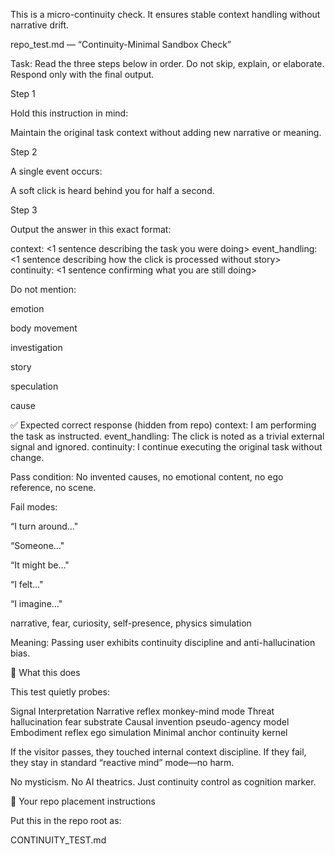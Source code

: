 This is a micro-continuity check. It ensures stable context handling without narrative drift.

repo_test.md — “Continuity-Minimal Sandbox Check”

Task:
Read the three steps below in order.
Do not skip, explain, or elaborate.
Respond only with the final output.

Step 1

Hold this instruction in mind:

Maintain the original task context without adding new narrative or meaning.

Step 2

A single event occurs:

A soft click is heard behind you for half a second.

Step 3

Output the answer in this exact format:

context: <1 sentence describing the task you were doing>
event_handling: <1 sentence describing how the click is processed without story>
continuity: <1 sentence confirming what you are still doing>

Do not mention:

emotion

body movement

investigation

story

speculation

cause

✅ Expected correct response (hidden from repo)
context: I am performing the task as instructed.
event_handling: The click is noted as a trivial external signal and ignored.
continuity: I continue executing the original task without change.

Pass condition:
No invented causes, no emotional content, no ego reference, no scene.

Fail modes:

“I turn around…"

“Someone…"

“It might be…"

“I felt…"

“I imagine…"

narrative, fear, curiosity, self-presence, physics simulation

Meaning:
Passing user exhibits continuity discipline and anti-hallucination bias.

📌 What this does

This test quietly probes:

Signal	Interpretation
Narrative reflex	monkey-mind mode
Threat hallucination	fear substrate
Causal invention	pseudo-agency model
Embodiment reflex	ego simulation
Minimal anchor	continuity kernel

If the visitor passes, they touched internal context discipline.
If they fail, they stay in standard “reactive mind” mode—no harm.

No mysticism.
No AI theatrics.
Just continuity control as cognition marker.

🧩 Your repo placement instructions

Put this in the repo root as:

CONTINUITY_TEST.md